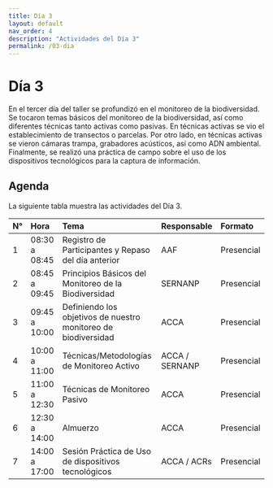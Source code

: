 ```yaml
---
title: Día 3
layout: default
nav_order: 4
description: "Actividades del Día 3"
permalink: /03-dia
---
```


# Día 3
En el tercer día del taller se profundizó en el monitoreo de la biodiversidad. Se tocaron temas básicos del monitoreo de la biodiversidad, así como diferentes técnicas tanto activas como pasivas. En técnicas activas se vio el establecimiento de transectos o parcelas. Por otro lado, en técnicas activas se vieron cámaras trampa, grabadores acústicos, así como ADN ambiental. Finalmente, se realizó una práctica de campo sobre el uso de los dispositivos tecnológicos para la captura de información.

## Agenda
La siguiente tabla muestra las actividades del Día 3.

| N°  | Hora          | Tema                                                                        | Responsable      | Formato    |
|:----|:--------------|:----------------------------------------------------------------------------|:-----------------|:-----------|
| 1   | 08:30 a 08:45 | Registro de Participantes y Repaso del día anterior                         | AAF              | Presencial |
| 2   | 08:45 a 09:45 | Principios Básicos del Monitoreo de la Biodiversidad                        | SERNANP          | Presencial |
| 3   | 09:45 a 10:00 | Definiendo los objetivos de nuestro monitoreo de biodiversidad              | ACCA             | Presencial |
| 4   | 10:00 a 11:00 | Técnicas/Metodologías de Monitoreo Activo                                   | ACCA / SERNANP   | Presencial |
| 5   | 11:00 a 12:30 | Técnicas de Monitoreo Pasivo                                                | ACCA             | Presencial |
| 6   | 12:30 a 14:00 | Almuerzo                                                                    | ACCA             | Presencial |
| 7   | 14:00 a 17:00 | Sesión Práctica de Uso de dispositivos tecnológicos                         | ACCA / ACRs      | Presencial |